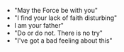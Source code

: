 * "May the Force be with you"
* "I find your lack of faith disturbing"
* I am your father"
* "Do or do not. There is no try"
* "I've got a bad feeling about this"
